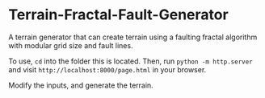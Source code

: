 # Terrain-Fractal-Fault-Generator
A terrain generator that can create terrain using a faulting fractal algorithm with modular grid size and fault lines.

To use, `cd` into the folder this is located. 
Then, run `python -m http.server` and visit `http://localhost:8000/page.html` in your browser.

Modify the inputs, and generate the terrain.
